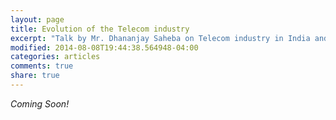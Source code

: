 ```yaml
---
layout: page
title: Evolution of the Telecom industry
excerpt: "Talk by Mr. Dhananjay Saheba on Telecom industry in India and it's Evolution"
modified: 2014-08-08T19:44:38.564948-04:00
categories: articles
comments: true
share: true
---
```


_Coming Soon!_
